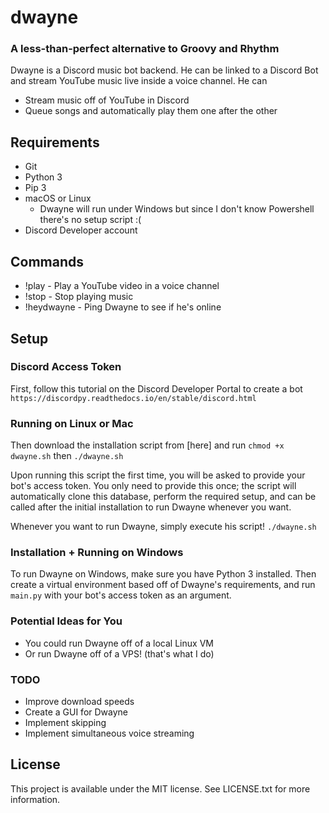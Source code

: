 # dwayne
### A less-than-perfect alternative to Groovy and Rhythm
Dwayne is a Discord music bot backend. He can be linked to a Discord Bot and stream YouTube music live inside a voice channel. He can
* Stream music off of YouTube in Discord
* Queue songs and automatically play them one after the other

## Requirements
* Git
* Python 3
* Pip 3
* macOS or Linux
  * Dwayne will run under Windows but since I don't know Powershell there's no setup script :(
* Discord Developer account

## Commands
* !play - Play a YouTube video in a voice channel
* !stop - Stop playing music
* !heydwayne - Ping Dwayne to see if he's online

## Setup
### Discord Access Token
First, follow this tutorial on the Discord Developer Portal to create a bot
```https://discordpy.readthedocs.io/en/stable/discord.html```

### Running on Linux or Mac
Then download the installation script from [here] and run ```chmod +x dwayne.sh```
then ```./dwayne.sh```

Upon running this script the first time, you will be asked to provide your bot's access token. 
You only need to provide this once; the script will automatically clone this database, perform the required setup, 
and can be called after the initial installation to run Dwayne whenever you want.

Whenever you want to run Dwayne, simply execute his script! ```./dwayne.sh```

### Installation + Running on Windows
To run Dwayne on Windows, make sure you have Python 3 installed. Then
create a virtual environment based off of Dwayne's requirements, and run
```main.py``` with your bot's access token as an argument.

### Potential Ideas for You
* You could run Dwayne off of a local Linux VM
* Or run Dwayne off of a VPS! (that's what I do)

### TODO
* Improve download speeds
* Create a GUI for Dwayne
* Implement skipping
* Implement simultaneous voice streaming

## License
This project is available under the MIT license. See LICENSE.txt for more information.
